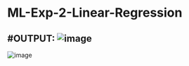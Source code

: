# ML-Exp-2-Linear-Regression
#OUTPUT:
![image](https://user-images.githubusercontent.com/70479123/161579590-426b4ff8-e3f7-4348-aa4f-c3de742f4daf.png)
-------------------------------------------------------------------------------------------------------------------------------------------------------------------------
![image](https://user-images.githubusercontent.com/70479123/161579686-a09d4d28-ca4f-470b-95ef-7434b6bfb6e2.png)
